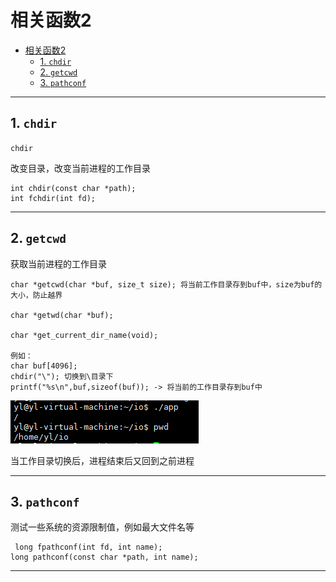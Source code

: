 # 相关函数2

- [相关函数2](#相关函数2)
  - [1. `chdir`](#1-chdir)
  - [2. `getcwd`](#2-getcwd)
  - [3. `pathconf`](#3-pathconf)

---

## 1. `chdir`

`chdir`

改变目录，改变当前进程的工作目录

```Linux
int chdir(const char *path);
int fchdir(int fd);
```

---

## 2. `getcwd`

获取当前进程的工作目录

```Linux
char *getcwd(char *buf, size_t size); 将当前工作目录存到buf中，size为buf的大小，防止越界

char *getwd(char *buf);

char *get_current_dir_name(void);

例如：
char buf[4096];
chdir("\"); 切换到\目录下
printf("%s\n",buf,sizeof(buf)); -> 将当前的工作目录存到buf中
```

![getcwd](images/2023-09-13-23-17-47.png)

当工作目录切换后，进程结束后又回到之前进程

---

## 3. `pathconf`

测试一些系统的资源限制值，例如最大文件名等

```Linux
 long fpathconf(int fd, int name);
long pathconf(const char *path, int name);
```

---
